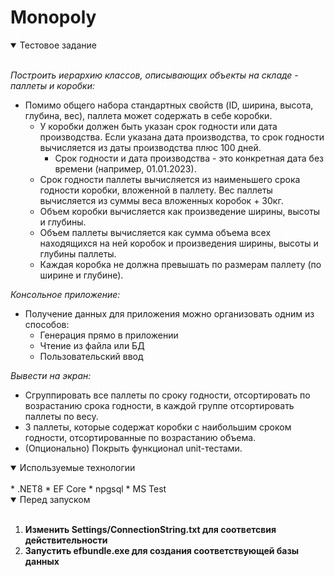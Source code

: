 # Monopoly
<details open>
<summary>Тестовое задание</summary>
<br/>

   _Построить иерархию классов, описывающих объекты на складе - паллеты и коробки:_
   * Помимо общего набора стандартных свойств (ID, ширина, высота, глубина, вес), паллета может содержать в себе коробки.
       * У коробки должен быть указан срок годности или дата производства. Если указана дата производства, то срок годности вычисляется из даты производства плюс 100 дней.
           * Срок годности и дата производства - это конкретная дата без времени (например, 01.01.2023).
       * Срок годности паллеты вычисляется из наименьшего срока годности коробки, вложенной в паллету. Вес паллеты вычисляется из суммы веса вложенных коробок + 30кг.
       * Объем коробки вычисляется как произведение ширины, высоты и глубины.
       * Объем паллеты вычисляется как сумма объема всех находящихся на ней коробок и произведения ширины, высоты и глубины паллеты.
       * Каждая коробка не должна превышать по размерам паллету (по ширине и глубине).
   
   _Консольное приложение:_
   * Получение данных для приложения можно организовать одним из способов:
     * Генерация прямо в приложении
     * Чтение из файла или БД
     * Пользовательский ввод
   
   _Вывести на экран:_
   * Сгруппировать все паллеты по сроку годности, отсортировать по возрастанию срока годности, в каждой группе отсортировать паллеты по весу.
   * 3 паллеты, которые содержат коробки с наибольшим сроком годности, отсортированные по возрастанию объема.
   * (Опционально) Покрыть функционал unit-тестами.
</details>

<details open>
<summary>Используемые технологии</summary>
<br/>
   * .NET8
   * EF Core
      * npgsql
   * MS Test
</details>

<details open>
<summary>Перед запуском</summary>
<br/>
      
   1. **Изменить Settings/ConnectionString.txt для соответсвия действительности**
   2. **Запустить efbundle.exe для создания соответствующей базы данных**
</details>
